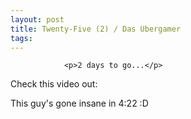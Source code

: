 ```yaml
---
layout: post
title: Twenty-Five (2) / Das Ubergamer
tags:
---
```



                <p>2 days to go...</p>
<p>Check this video out:</p>
<div style="text-align:center"><object type="application/x-shockwave-flash" style="width:425px; height:350px" data="http://www.youtube.com/v/V3gU_huy70Y"><param name="movie" value="http://www.youtube.com/v/V3gU_huy70Y"></param></object></div>
<p>This guy's gone insane in 4:22 :D</p>
